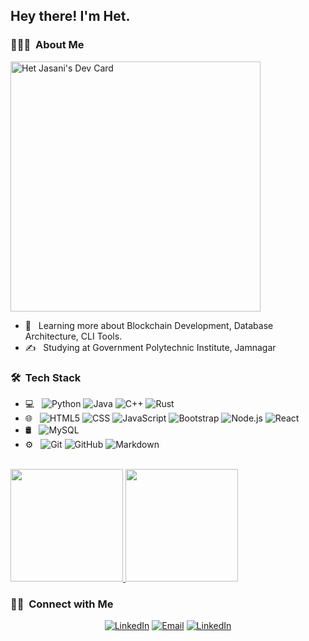 

<h2> Hey there! I'm Het.</h2>

<h3> 👨🏻‍💻 &nbsp;About Me </h3>

<a href="https://app.daily.dev/hetuuuski"><img src="https://api.daily.dev/devcards/cad288b3d36d4161b1ab3b3f2fbc694c.png?r=dlp" width="400" alt="Het Jasani's Dev Card"/></a> 

- 🌱 &nbsp; Learning more about Blockchain Development, Database Architecture, CLI Tools. 
 - ✍️ &nbsp; Studying at Government Polytechnic Institute, Jamnagar 

<h3> 🛠 &nbsp;Tech Stack</h3>

- 💻 &nbsp;
  ![Python](https://img.shields.io/badge/-Python-333333?style=flat&logo=python)
  ![Java](https://img.shields.io/badge/-Java-333333?style=flat&logo=java&logoColor=007396)
  ![C++](https://img.shields.io/badge/-C++-333333?style=flat&logo=C%2B%2B&logoColor=00599C)
  ![Rust](https://img.shields.io/badge/-Rust-333333?style=flat&logo=Rust&logoColor=276DC3)
- 🌐 &nbsp;
  ![HTML5](https://img.shields.io/badge/-HTML5-333333?style=flat&logo=HTML5)
  ![CSS](https://img.shields.io/badge/-CSS-333333?style=flat&logo=CSS3&logoColor=1572B6)
  ![JavaScript](https://img.shields.io/badge/-JavaScript-333333?style=flat&logo=javascript)
  ![Bootstrap](https://img.shields.io/badge/-Bootstrap-333333?style=flat&logo=bootstrap&logoColor=563D7C)
  ![Node.js](https://img.shields.io/badge/-Node.js-333333?style=flat&logo=node.js)
  ![React](https://img.shields.io/badge/-React-333333?style=flat&logo=react)
- 🛢 &nbsp;
  ![MySQL](https://img.shields.io/badge/-MySQL-333333?style=flat&logo=mysql)
- ⚙️ &nbsp;
  ![Git](https://img.shields.io/badge/-Git-333333?style=flat&logo=git)
  ![GitHub](https://img.shields.io/badge/-GitHub-333333?style=flat&logo=github)
  ![Markdown](https://img.shields.io/badge/-Markdown-333333?style=flat&logo=markdown)
<br/>

<a href="https://github.com/AVS1508">
  <img height="180em" src="https://github-readme-stats.vercel.app/api?username=Hetosk1&theme=buefy&show_icons=true" />
  <img height="180em" src="https://github-readme-stats.vercel.app/api/top-langs/?username=Hetosk1&theme=buefy&layout=compact" />
</a>

<br/>

<h3> 🤝🏻 &nbsp;Connect with Me </h3>

<p align="center">
<a h
<a href="https://www.linkedin.com/in/het-jasani-3b16b6254/"><img alt="LinkedIn" src="https://img.shields.io/badge/%20-LinkedIn%20-bluee"></a>
<a href="mailto:hetekta2709@gmail.com"><img alt="Email" src="https://img.shields.io/badge/%20-Gmail%20-blue"></a>
<a href="https://twitter.com/yoooooHetosk1"><img alt="LinkedIn" src="https://img.shields.io/badge/%20-Twitter%20-blue"></a>
</p>

